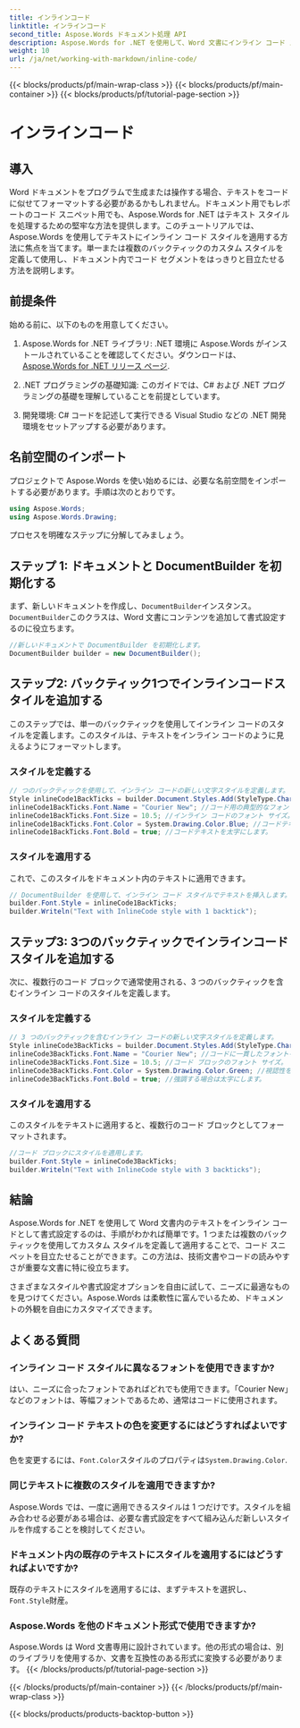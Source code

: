 ```yaml
---
title: インラインコード
linktitle: インラインコード
second_title: Aspose.Words ドキュメント処理 API
description: Aspose.Words for .NET を使用して、Word 文書にインライン コード スタイルを適用する方法を学びます。このチュートリアルでは、コード フォーマット用の単一および複数のバックティックについて説明します。
weight: 10
url: /ja/net/working-with-markdown/inline-code/
---
```


{{< blocks/products/pf/main-wrap-class >}}
{{< blocks/products/pf/main-container >}}
{{< blocks/products/pf/tutorial-page-section >}}

# インラインコード

## 導入

Word ドキュメントをプログラムで生成または操作する場合、テキストをコードに似せてフォーマットする必要があるかもしれません。ドキュメント用でもレポートのコード スニペット用でも、Aspose.Words for .NET はテキスト スタイルを処理するための堅牢な方法を提供します。このチュートリアルでは、Aspose.Words を使用してテキストにインライン コード スタイルを適用する方法に焦点を当てます。単一または複数のバックティックのカスタム スタイルを定義して使用し、ドキュメント内でコード セグメントをはっきりと目立たせる方法を説明します。

## 前提条件

始める前に、以下のものを用意してください。

1.  Aspose.Words for .NET ライブラリ: .NET 環境に Aspose.Words がインストールされていることを確認してください。ダウンロードは、[Aspose.Words for .NET リリース ページ](https://releases.aspose.com/words/net/).

2. .NET プログラミングの基礎知識: このガイドでは、C# および .NET プログラミングの基礎を理解していることを前提としています。

3. 開発環境: C# コードを記述して実行できる Visual Studio などの .NET 開発環境をセットアップする必要があります。

## 名前空間のインポート

プロジェクトで Aspose.Words を使い始めるには、必要な名前空間をインポートする必要があります。手順は次のとおりです。

```csharp
using Aspose.Words;
using Aspose.Words.Drawing;
```

プロセスを明確なステップに分解してみましょう。

## ステップ 1: ドキュメントと DocumentBuilder を初期化する

まず、新しいドキュメントを作成し、`DocumentBuilder`インスタンス。`DocumentBuilder`このクラスは、Word 文書にコンテンツを追加して書式設定するのに役立ちます。

```csharp
//新しいドキュメントで DocumentBuilder を初期化します。
DocumentBuilder builder = new DocumentBuilder();
```

## ステップ2: バックティック1つでインラインコードスタイルを追加する

このステップでは、単一のバックティックを使用してインライン コードのスタイルを定義します。このスタイルは、テキストをインライン コードのように見えるようにフォーマットします。

### スタイルを定義する

```csharp
// つのバックティックを使用して、インライン コードの新しい文字スタイルを定義します。
Style inlineCode1BackTicks = builder.Document.Styles.Add(StyleType.Character, "InlineCode");
inlineCode1BackTicks.Font.Name = "Courier New"; //コード用の典型的なフォント。
inlineCode1BackTicks.Font.Size = 10.5; //インライン コードのフォント サイズ。
inlineCode1BackTicks.Font.Color = System.Drawing.Color.Blue; //コードテキストの色。
inlineCode1BackTicks.Font.Bold = true; //コードテキストを太字にします。
```

### スタイルを適用する

これで、このスタイルをドキュメント内のテキストに適用できます。

```csharp
// DocumentBuilder を使用して、インライン コード スタイルでテキストを挿入します。
builder.Font.Style = inlineCode1BackTicks;
builder.Writeln("Text with InlineCode style with 1 backtick");
```

## ステップ3: 3つのバックティックでインラインコードスタイルを追加する

次に、複数行のコード ブロックで通常使用される、3 つのバックティックを含むインライン コードのスタイルを定義します。

### スタイルを定義する

```csharp
// 3 つのバックティックを含むインライン コードの新しい文字スタイルを定義します。
Style inlineCode3BackTicks = builder.Document.Styles.Add(StyleType.Character, "InlineCode.3");
inlineCode3BackTicks.Font.Name = "Courier New"; //コードに一貫したフォントを使用します。
inlineCode3BackTicks.Font.Size = 10.5; //コード ブロックのフォント サイズ。
inlineCode3BackTicks.Font.Color = System.Drawing.Color.Green; //視認性を高めるために色を変えました。
inlineCode3BackTicks.Font.Bold = true; //強調する場合は太字にします。
```

### スタイルを適用する

このスタイルをテキストに適用すると、複数行のコード ブロックとしてフォーマットされます。

```csharp
//コード ブロックにスタイルを適用します。
builder.Font.Style = inlineCode3BackTicks;
builder.Writeln("Text with InlineCode style with 3 backticks");
```

## 結論

Aspose.Words for .NET を使用して Word 文書内のテキストをインライン コードとして書式設定するのは、手順がわかれば簡単です。1 つまたは複数のバックティックを使用してカスタム スタイルを定義して適用することで、コード スニペットを目立たせることができます。この方法は、技術文書やコードの読みやすさが重要な文書に特に役立ちます。

さまざまなスタイルや書式設定オプションを自由に試して、ニーズに最適なものを見つけてください。Aspose.Words は柔軟性に富んでいるため、ドキュメントの外観を自由にカスタマイズできます。

## よくある質問

### インライン コード スタイルに異なるフォントを使用できますか?
はい、ニーズに合ったフォントであればどれでも使用できます。「Courier New」などのフォントは、等幅フォントであるため、通常はコードに使用されます。

### インライン コード テキストの色を変更するにはどうすればよいですか?
色を変更するには、`Font.Color`スタイルのプロパティは`System.Drawing.Color`.

### 同じテキストに複数のスタイルを適用できますか?
Aspose.Words では、一度に適用できるスタイルは 1 つだけです。スタイルを組み合わせる必要がある場合は、必要な書式設定をすべて組み込んだ新しいスタイルを作成することを検討してください。

### ドキュメント内の既存のテキストにスタイルを適用するにはどうすればよいですか?
既存のテキストにスタイルを適用するには、まずテキストを選択し、`Font.Style`財産。

### Aspose.Words を他のドキュメント形式で使用できますか?
Aspose.Words は Word 文書専用に設計されています。他の形式の場合は、別のライブラリを使用するか、文書を互換性のある形式に変換する必要があります。
{{< /blocks/products/pf/tutorial-page-section >}}

{{< /blocks/products/pf/main-container >}}
{{< /blocks/products/pf/main-wrap-class >}}

{{< blocks/products/products-backtop-button >}}

